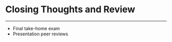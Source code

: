 Closing Thoughts and Review
===========================

---

- Final take-home exam
- Presentation peer reviews
